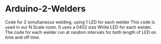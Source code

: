 # Arduino-2-Welders
Code for 2 simultaneous welding, using 1 LED for each welder
This code is used in our N Scale room. It uses a 0402 size White LED for each welder.
The code for each welder run at random intervals for both length of LED on time and off time.
